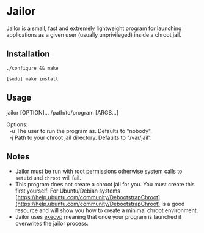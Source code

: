 Jailor
======

Jailor is a small, fast and extremely lightweight program for launching applications as a given user (usually
unprivileged) inside a chroot jail. 

Installation
------------

`./configure && make`

`[sudo] make install`

Usage
-----

jailor [OPTION]... /path/to/program [ARGS...]

Options:  
&nbsp;&nbsp;-u   The user to run the program as. Defaults to "nobody".  
&nbsp;&nbsp;-j 	Path to your chroot jail directory. Defaults to "/var/jail".  

Notes
-----

* Jailor must be run with root permissions otherwise system calls to `setuid` and `chroot` will fail.
* This program does not create a chroot jail for you. You must create this first yourself. For 
  Ubuntu/Debian systems [https://help.ubuntu.com/community/DebootstrapChroot](https://help.ubuntu.com/community/DebootstrapChroot) 
  is a good resource and will show you how to create a minimal chroot environment.
* Jailor uses [execvp](http://linux.about.com/library/cmd/blcmdl3_execvp.htm) meaning that once your 
  program is launched it overwrites the jailor process.